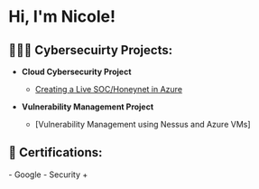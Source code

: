 <h1>Hi, I'm Nicole!</h1>

<h2>👩🏻‍💻 Cybersecuirty Projects:</h2>

- <b>Cloud Cybersecurity Project</b>
  - [Creating a Live SOC/Honeynet in Azure](https://github.com/NicoleCollier/Cloud-SOC)

- <b>Vulnerability Management Project</b>
  - [Vulnerability Management using Nessus and Azure VMs]

<h2>📄 Certifications:</h2>
  - Google 
  - Security + 

<!--
<h2> 🤳 Connect with me:</h2>

[<img align="left" alt="JoshMadakor | Twitter" width="22px" src="https://cdn.jsdelivr.net/npm/simple-icons@v3/icons/twitter.svg" />][twitter]
[<img align="left" alt="JoshMadakor | LinkedIn" width="22px" src="https://cdn.jsdelivr.net/npm/simple-icons@v3/icons/linkedin.svg" />][linkedin]

[twitter]: https://twitter.com/joshmadakor
[linkedin]: https://linkedin.com/in/joshmadakor

-->

